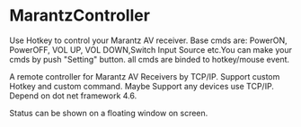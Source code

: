 # MarantzController
Use Hotkey to control your Marantz AV receiver. Base cmds are: PowerON, PowerOFF, VOL UP, VOL DOWN,Switch Input Source etc.You can make your cmds by push "Setting" button. all cmds are binded to hotkey/mouse event.

A remote controller for Marantz AV Receivers by TCP/IP. Support custom Hotkey and custom command. Maybe Support any devices use TCP/IP. Depend on dot net framework 4.6.

Status can be shown on a floating window on screen.

